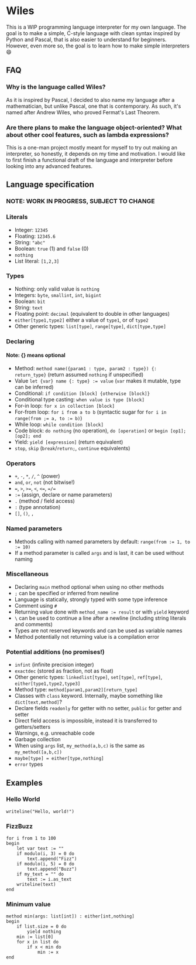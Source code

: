 # Wiles

This is a WIP programming language interpreter for my own language. The goal is to make a simple, C-style language with clean syntax inspired by Python and Pascal, that is also easier to understand for beginners. However, even more so, the goal is to learn how to make simple interpreters 😄

## FAQ
### Why is the language called Wiles?
As it is inspired by Pascal, I decided to also name my language after a mathematician, but unlike Pascal, one that is contemporary. As such, it's named after Andrew Wiles, who proved Fermat's Last Theorem.

### Are there plans to make the language object-oriented? What about other cool features, such as lambda expressions?
This is a one-man project mostly meant for myself to try out making an interpreter, so honestly, it depends on my time and motivation. I would like to first finish a functional draft of the language and interpreter before looking into any advanced features.

## Language specification
### NOTE: WORK IN PROGRESS, SUBJECT TO CHANGE

### Literals

- Integer: `12345`
- Floating: `12345.6`
- String: `"abc"`
- Boolean: `true` (1) and `false` (0)
- `nothing`
- List literal: `[1,2,3]`

### Types
- Nothing: only valid value is `nothing`
- Integers: `byte`, `smallint`, `int`, `bigint`
- Boolean: `bit`
- String: `text`
- Floating point: `decimal` (equivalent to double in other languages)
- `either[type1,type2]` either a value of `type1`, or of `type2`
- Other generic types: `list[type]`, `range[type]`, `dict[type,type]`

### Declaring
#### Note: {} means optional
- Method: `method name({param1 : type, param2 : type}) {: return_type}` (return assumed `nothing` if unspecified)
- Value `let {var} name {: type} := value` (`var` makes it mutable, type can be inferred)
- Conditional: `if condition [block] {otherwise [block]}`
- Conditional type casting: `when value is type [block]`
- For-in loop: `for x in collection [block]`
- For-from loop: `for i from a to b` (syntactic sugar for `for i in range(from ;= a, to := b)`)
- While loop: `while condition [block]`
- Code block: `do nothing` (no operation), `do [operation]` or `begin [op1];[op2]; end`
- Yield: `yield [expression]` (return equivalent)
- `stop`, `skip` (`break`/`return;`, `continue` equivalents)

### Operators
- `+`, `-`, `*`, `/`, `^` (power)
- `and`, `or`, `not` (not bitwise!)
- `=`, `>`, `>=`, `<`, `<=`, `=/=`
- `:=` (assign, declare or name parameters)
- `.` (method / field access)
- `:` (type annotation)
- `[]`, `()`, `,`

### Named parameters
- Methods calling with named parameters by default: `range(from := 1, to := 10)`
- If a method parameter is called `args` and is last, it can be used without naming

### Miscellaneous
- Declaring `main` method optional when using no other methods
- `;` can be specified or inferred from newline
- Language is statically, strongly typed with some type inference
- Comment using `#`
- Returning value done with `method_name := result` or with `yield` keyword
- `\` can be used to continue a line after a newline (including string literals and comments)
- Types are not reserved keywords and can be used as variable names
- Method potentially not returning value is a compilation error

### Potential additions (no promises!)
- `infint` (infinite precision integer)
- `exactdec` (stored as fraction, not as float)
- Other generic types:  `linkedlist[type]`, `set[type]`, `ref[type]`, `either[type1,type2,type3]`
- Method type: `method[param1,param2][return_type]`
- Classes with `class` keyword. Internally, maybe something like `dict[text,method]`?
- Declare fields `readonly` for getter with no setter, `public` for getter and setter
- Direct field access is impossible, instead it is transferred to getters/setters
- Warnings, e.g. unreachable code
- Garbage collection
- When using `args` list, `my_method(a,b,c)` is the same as `my_method([a,b,c])`
- `maybe[type] = either[type,nothing]`
- `error` types

## Examples
### Hello World
```
writeline("Hello, world!")
```
### FizzBuzz
```
for i from 1 to 100
begin
    let var text := ""
    if modulo(i, 3) = 0 do
        text.append("Fizz")
    if modulo(i, 5) = 0 do
        text.append("Buzz")
    if my_text = "" do
        text := i.as_text
    writeline(text)
end 
```
### Minimum value

```
method min(args: list[int]) : either[int,nothing]
begin
    if list.size = 0 do
        yield nothing 
    min := list[0]
    for x in list do
        if x < min do
            min := x
end
```
